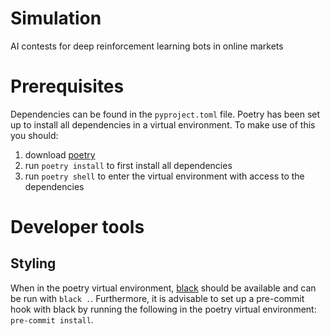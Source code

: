 # Simulation
AI contests for deep reinforcement learning bots in online markets

# Prerequisites
Dependencies can be found in the `pyproject.toml` file.
Poetry has been set up to install all dependencies in a virtual environment. To
make use of this you should:
1. download [poetry](https://python-poetry.org/)
1. run `poetry install` to first install all dependencies
1. run `poetry shell` to enter the virtual environment with access to the
   dependencies

# Developer tools
## Styling
When in the poetry virtual environment, [black](https://black.readthedocs.io/en/stable/) should be available and can be run
with `black .`.
Furthermore, it is advisable to set up a pre-commit hook with black by running
the following in the poetry virtual environment:
`pre-commit install`.

